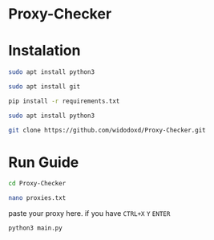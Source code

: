 # Proxy-Checker

# Instalation
```sh
sudo apt install python3
```
```sh
sudo apt install git
```
```sh
pip install -r requirements.txt
```
```sh
sudo apt install python3
```
```sh
git clone https://github.com/widodoxd/Proxy-Checker.git
```

# Run Guide
```sh
cd Proxy-Checker
```
```sh
nano proxies.txt
```
paste your proxy here. if you have ```CTRL+X``` ```Y``` ```ENTER```
```sh
python3 main.py
```
